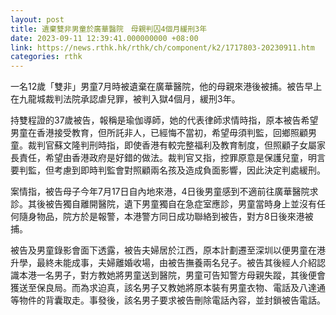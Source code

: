```yaml
---
layout: post
title: 遺棄雙非男童於廣華醫院　母親判囚4個月緩刑3年
date: 2023-09-11 12:39:41.000000000 +08:00
link: https://news.rthk.hk/rthk/ch/component/k2/1717803-20230911.htm
categories: rthk
---
```


一名12歲「雙非」男童7月時被遺棄在廣華醫院，他的母親來港後被捕。被告早上在九龍城裁判法院承認虐兒罪，被判入獄4個月，緩刑3年。

持雙程證的37歲被告，報稱是瑜伽導師，她的代表律師求情時指，原本被告希望男童在香港接受教育，但所託非人，已經悔不當初，希望毋須判監，回鄉照顧男童。裁判官蘇文隆判刑時指，即使香港有較完整福利及教育制度，但照顧子女屬家長責任，希望由香港政府是好錯的做法。裁判官又指，控罪原意是保護兒童，明言要判監，但考慮到即時判監會對照顧兩名孩及造成負面影響，因此決定判處緩刑。

案情指，被告母子今年7月17日自內地來港，4日後男童感到不適前往廣華醫院求診。其後被告獨自離開醫院，遺下男童獨自在急症室應診，男童當時身上並沒有任何隨身物品，院方於是報警，本港警方同日成功聯絡到被告，對方8日後來港被捕。

被告及男童錄影會面下透露，被告夫婦居於江西，原本計劃遷至深圳以便男童在港升學，最終未能成事，夫婦離婚收場，由被告撫養兩名兒子。被告其後經人介紹認識本港一名男子，對方教她將男童送到醫院，男童可告知警方母親失蹤，其後便會獲送至保良局。而為求迫真，該名男子又教她將原本裝有男童衣物、電話及八達通等物件的背囊取走。事發後，該名男子要求被告刪除電話內容，並封鎖被告電話。
